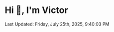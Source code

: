 <h1>Hi 👋, I'm Victor </h1>

<!--RECENT_ACTIVITY:start-->
<!--RECENT_ACTIVITY:end-->

<!--RECENT_ACTIVITY:last_update-->
Last Updated: Friday, July 25th, 2025, 9:40:03 PM
<!--RECENT_ACTIVITY:last_update_end-->

